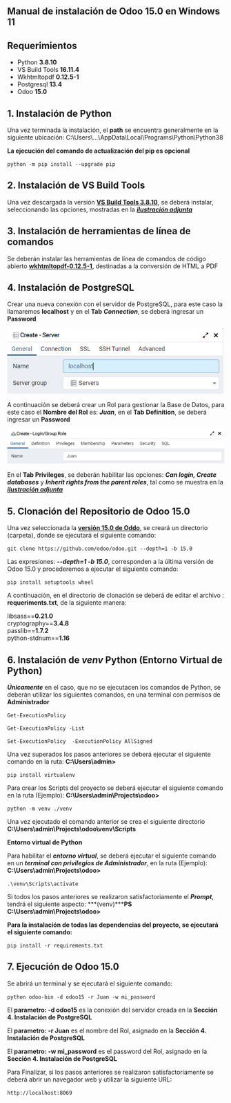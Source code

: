 ## Manual de instalación de Odoo 15.0 en Windows 11

## Requerimientos   

 - Python **3.8.10**        
 - VS Build Tools **16.11.4** 
 - Wkhtmltopdf **0.12.5-1**
 - Postgresql **13.4**     
 - Odoo **15.0**           


## 1. Instalación de Python

Una vez terminada la instalación, el **path** se encuentra generalmente en la siguiente ubicación: C:\Users\\...\AppData\Local\Programs\Python\Python38

**La ejecución del comando de actualización del pip es opcional** 
```
python -m pip install --upgrade pip 
```

## 2. Instalación de VS Build Tools 

Una vez descargada la versión [**VS Build Tools 3.8.10**](https://visualstudio.microsoft.com/es/downloads/), se deberá instalar, seleccionando las opciones, mostradas en la [***ilustración adjunta***](images/library_.png)  



## 3. Instalación de herramientas de línea de comandos

Se deberán instalar las herramientas de línea de comandos de código abierto [**wkhtmltopdf-0.12.5-1**](https://github.com/wkhtmltopdf/wkhtmltopdf/releases/tag/0.12.5), destinadas a la conversión de HTML a PDF 

## 4. Instalación de PostgreSQL

Crear una nueva conexión con el servidor de PostgreSQL, para este caso la llamaremos **localhost** y en el **Tab** ***Connection***, se deberá ingresar un **Password**  

![img.png](images/i_post_2.png)

A continuación se deberá crear un Rol para gestionar la Base de Datos, para este caso el **Nombre del Rol** es: ***Juan***, en el **Tab** **Definition**, se deberá ingresar un **Password**

![img.png](images/i_post_5.png)

En el **Tab Privileges**, se deberán habilitar las opciones: ***Can login, Create databases*** y ***Inherit rights from the parent roles***, tal como se muestra en la [***ilustración adjunta***](images/i_post__7.png)

## 5. Clonación del Repositorio de Odoo 15.0 

Una vez seleccionada la [**versión 15.0 de Oddo**](https://github.com/odoo/odoo/tree/15.0), se creará un directorio (carpeta), donde se ejecutará el siguiente comando: 
```
git clone https://github.com/odoo/odoo.git --depth=1 -b 15.0 
```
Las expresiones: ***--depth=1 -b 15.0***, corresponden a la última versión de Odoo 15.0 y procederemos a ejecutar el siguiente comando: 

```
pip install setuptools wheel
```
A continuación, en el directorio de clonación se deberá de editar el archivo : **requeriments.txt**, de la siguiente manera: <br>

libsass==**0.21.0** <br>
cryptography==**3.4.8** <br>
passlib==**1.7.2** <br>
python-stdnum==**1.16** <br>

## 6. Instalación de ***venv*** Python (Entorno Virtual de Python) 

***Únicamente*** en el caso, que no se ejecutacen los comandos de Python, se deberán utilizar los siguientes comandos, en una terminal con permisos de **Administrador**
```
Get-ExecutionPolicy
```
```
Get-ExecutionPolicy -List
```
```
Set-ExecutionPolicy  -ExecutionPolicy AllSigned
```
Una vez superados los pasos anteriores se deberá ejecutar el siguiente comando en la ruta: **C:\Users\admin>**
```
pip install virtualenv
```
Para crear los Scripts del proyecto se deberá ejecutar el siguiente comando en la ruta (Ejemplo): **C:\Users\admin\Projects\odoo>** 
```
python -m venv ./venv
```
Una vez ejecutado el comando anterior se crea el siguiente directorio **C:\Users\admin\Projects\odoo\venv\Scripts**

**Entorno virtual de Python**

Para habilitar el ***entorno virtual***, se deberá ejecutar el siguiente comando en un ***terminal con privilegios de Administrador***, en  la ruta (Ejemplo): **C:\Users\admin\Projects\odoo>**
```
.\venv\Scripts\activate
```
Si todos los pasos anteriores se realizaron satisfactoriamente el ***Prompt***, tendrá el siguiente aspecto: ***(venv)*****PS C:\Users\admin\Projects\odoo>**

**Para la instalación de todas las dependencias del proyecto, se ejecutará el siguiente comando:**

```
pip install -r requirements.txt
```

## 7. Ejecución de Odoo 15.0

Se abrirá un terminal y se ejecutará el siguiente comando:

```
python odoo-bin -d odoo15 -r Juan -w mi_password
```

El **parametro: -d odoo15** es la conexión del servidor creada en la **Sección 4. Instalación de PostgreSQL**

El **parametro: -r Juan** es el nombre del Rol, asignado en la **Sección 4. Instalación de PostgreSQL**

El **parametro: -w mi_password** es el password del Rol, asignado en la **Sección 4. Instalación de PostgreSQL**

Para Finalizar, si los pasos anteriores se realizaron satisfactoriamente se deberá abrir un navegador web y utilizar la siguiente URL:
```
http://localhost:8069
```